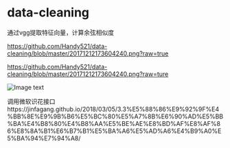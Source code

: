 # data-cleaning
通过vgg提取特征向量，计算余弦相似度

https://github.com/Handy521/data-cleaning/blob/master/20171212173604240.png?raw=true

https://github.com/Handy521/data-cleaning/blob/master/20171212173604240.png?raw=ture

![Image text](https://raw.github.com/Handy521/data-cleaning/blob/master/20171212173604240.png)

      

调用微软识花接口https://jinfagang.github.io/2018/03/05/3.3%E5%88%86%E9%92%9F%E4%BB%8E%E9%9B%B6%E5%BC%80%E5%A7%8B%E6%90%AD%E5%BB%BA%E4%B8%80%E4%B8%AA%E5%BE%AE%E8%BD%AF%E8%AF%86%E8%8A%B1%E6%B7%B1%E5%BA%A6%E5%AD%A6%E4%B9%A0%E5%BA%94%E7%94%A8/
